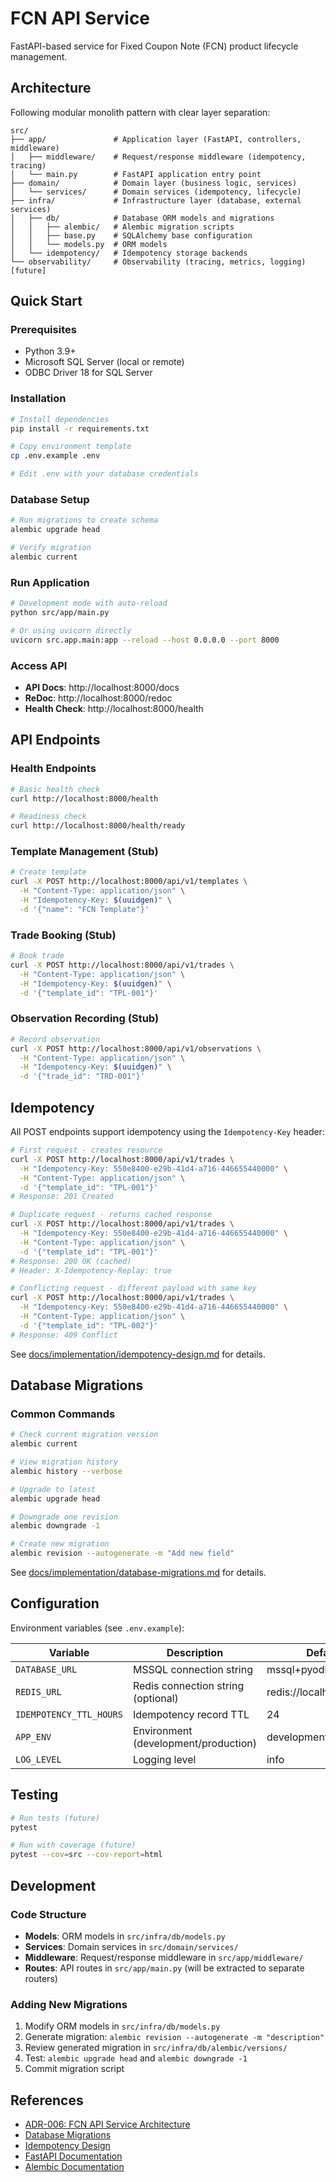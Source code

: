 # FCN API Service

FastAPI-based service for Fixed Coupon Note (FCN) product lifecycle management.

## Architecture

Following modular monolith pattern with clear layer separation:

```
src/
├── app/               # Application layer (FastAPI, controllers, middleware)
│   ├── middleware/    # Request/response middleware (idempotency, tracing)
│   └── main.py        # FastAPI application entry point
├── domain/            # Domain layer (business logic, services)
│   └── services/      # Domain services (idempotency, lifecycle)
├── infra/             # Infrastructure layer (database, external services)
│   ├── db/            # Database ORM models and migrations
│   │   ├── alembic/   # Alembic migration scripts
│   │   ├── base.py    # SQLAlchemy base configuration
│   │   └── models.py  # ORM models
│   └── idempotency/   # Idempotency storage backends
└── observability/     # Observability (tracing, metrics, logging) [future]
```

## Quick Start

### Prerequisites

- Python 3.9+
- Microsoft SQL Server (local or remote)
- ODBC Driver 18 for SQL Server

### Installation

```bash
# Install dependencies
pip install -r requirements.txt

# Copy environment template
cp .env.example .env

# Edit .env with your database credentials
```

### Database Setup

```bash
# Run migrations to create schema
alembic upgrade head

# Verify migration
alembic current
```

### Run Application

```bash
# Development mode with auto-reload
python src/app/main.py

# Or using uvicorn directly
uvicorn src.app.main:app --reload --host 0.0.0.0 --port 8000
```

### Access API

- **API Docs**: http://localhost:8000/docs
- **ReDoc**: http://localhost:8000/redoc
- **Health Check**: http://localhost:8000/health

## API Endpoints

### Health Endpoints

```bash
# Basic health check
curl http://localhost:8000/health

# Readiness check
curl http://localhost:8000/health/ready
```

### Template Management (Stub)

```bash
# Create template
curl -X POST http://localhost:8000/api/v1/templates \
  -H "Content-Type: application/json" \
  -H "Idempotency-Key: $(uuidgen)" \
  -d '{"name": "FCN Template"}'
```

### Trade Booking (Stub)

```bash
# Book trade
curl -X POST http://localhost:8000/api/v1/trades \
  -H "Content-Type: application/json" \
  -H "Idempotency-Key: $(uuidgen)" \
  -d '{"template_id": "TPL-001"}'
```

### Observation Recording (Stub)

```bash
# Record observation
curl -X POST http://localhost:8000/api/v1/observations \
  -H "Content-Type: application/json" \
  -H "Idempotency-Key: $(uuidgen)" \
  -d '{"trade_id": "TRD-001"}'
```

## Idempotency

All POST endpoints support idempotency using the `Idempotency-Key` header:

```bash
# First request - creates resource
curl -X POST http://localhost:8000/api/v1/trades \
  -H "Idempotency-Key: 550e8400-e29b-41d4-a716-446655440000" \
  -H "Content-Type: application/json" \
  -d '{"template_id": "TPL-001"}'
# Response: 201 Created

# Duplicate request - returns cached response
curl -X POST http://localhost:8000/api/v1/trades \
  -H "Idempotency-Key: 550e8400-e29b-41d4-a716-446655440000" \
  -H "Content-Type: application/json" \
  -d '{"template_id": "TPL-001"}'
# Response: 200 OK (cached)
# Header: X-Idempotency-Replay: true

# Conflicting request - different payload with same key
curl -X POST http://localhost:8000/api/v1/trades \
  -H "Idempotency-Key: 550e8400-e29b-41d4-a716-446655440000" \
  -H "Content-Type: application/json" \
  -d '{"template_id": "TPL-002"}'
# Response: 409 Conflict
```

See [docs/implementation/idempotency-design.md](../docs/implementation/idempotency-design.md) for details.

## Database Migrations

### Common Commands

```bash
# Check current migration version
alembic current

# View migration history
alembic history --verbose

# Upgrade to latest
alembic upgrade head

# Downgrade one revision
alembic downgrade -1

# Create new migration
alembic revision --autogenerate -m "Add new field"
```

See [docs/implementation/database-migrations.md](../docs/implementation/database-migrations.md) for details.

## Configuration

Environment variables (see `.env.example`):

| Variable | Description | Default |
|----------|-------------|---------|
| `DATABASE_URL` | MSSQL connection string | mssql+pyodbc://... |
| `REDIS_URL` | Redis connection string (optional) | redis://localhost:6379/0 |
| `IDEMPOTENCY_TTL_HOURS` | Idempotency record TTL | 24 |
| `APP_ENV` | Environment (development/production) | development |
| `LOG_LEVEL` | Logging level | info |

## Testing

```bash
# Run tests (future)
pytest

# Run with coverage (future)
pytest --cov=src --cov-report=html
```

## Development

### Code Structure

- **Models**: ORM models in `src/infra/db/models.py`
- **Services**: Domain services in `src/domain/services/`
- **Middleware**: Request/response middleware in `src/app/middleware/`
- **Routes**: API routes in `src/app/main.py` (will be extracted to separate routers)

### Adding New Migrations

1. Modify ORM models in `src/infra/db/models.py`
2. Generate migration: `alembic revision --autogenerate -m "description"`
3. Review generated migration in `src/infra/db/alembic/versions/`
4. Test: `alembic upgrade head` and `alembic downgrade -1`
5. Commit migration script

## References

- [ADR-006: FCN API Service Architecture](../docs/business/sa/design-decisions/adr-006-fcn-api-service-architecture.md)
- [Database Migrations](../docs/implementation/database-migrations.md)
- [Idempotency Design](../docs/implementation/idempotency-design.md)
- [FastAPI Documentation](https://fastapi.tiangolo.com/)
- [Alembic Documentation](https://alembic.sqlalchemy.org/)
